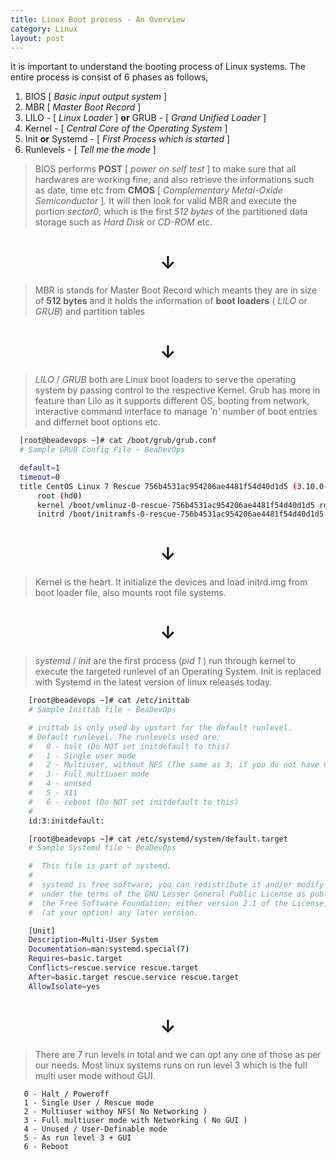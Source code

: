 ```yaml
---
title: Linux Boot process - An Overview
category: Linux
layout: post
---
```

It is important to understand the booting process of Linux systems. The entire process is consist of 6 phases as follows,
  1. BIOS [ *Basic input output system* ]
  2. MBR [ *Master Boot Record* ]
  3. LILO - [ *Linux Loader* ] **or** GRUB - [ *Grand Unified Loader* ]
  4. Kernel - [ *Central Core of the Operating System* ]
  5. Init **or** Systemd - [ *First Process which is started* ]
  6. Runlevels - [ *Tell me the mode* ]

  > BIOS performs **POST** [ *power on self test* ] to make sure that all hardwares are working fine, and also retrieve the informations such as date, time etc from **CMOS** [ *Complementary Metal-Oxide Semiconductor* ]. It will then look for valid MBR and execute the portion *sector0*, which is the first *512 bytes* of the partitioned data storage such as *Hard Disk* or *CD-ROM* etc.

  <center><h1>&darr;</h1></center>

  > MBR is stands for Master Boot Record which meants they are in size of **512 bytes** and it holds the information of **boot loaders** ( *LILO* or *GRUB*) and partition tables

  <center><h1>&darr;</h1></center>

  > *LILO* / *GRUB* both are Linux boot loaders to serve the operating system by passing control to the respective Kernel. Grub has more in feature than Lilo as it supports different OS, booting from network, interactive command interface to manage *'n'* number of boot entries and differnet boot options etc.

  ```bash
    [root@beadevops ~]# cat /boot/grub/grub.conf
    # Sample GRUB Config File ~ BeaDevOps

    default=1
    timeout=0
    title CentOS Linux 7 Rescue 756b4531ac954206ae4481f54d40d1d5 (3.10.0-693.17.1.el7.x86_64)
        root (hd0)
        kernel /boot/vmlinuz-0-rescue-756b4531ac954206ae4481f54d40d1d5 ro root=UUID=e64899eb-665e-41a9-b7da-ed5781a8b3aa console=hvc0 LANG=en_US.UTF-8
        initrd /boot/initramfs-0-rescue-756b4531ac954206ae4481f54d40d1d5.img
  ``` 

  <center><h1>&darr;</h1></center>

  > Kernel is the heart. It initialize the devices and load initrd.img from boot loader file, also mounts root file systems.

  <center><h1>&darr;</h1></center>

  > *systemd* / *init* are the first process (*pid 1* ) run through kernel to execute the targeted runlevel of an Operating System. Init is replaced with Systemd in the latest version of linux releases today. 

  ```bash
      [root@beadevops ~]# cat /etc/inittab
      # Sample Inittab file ~ BeaDevOps

      # inittab is only used by upstart for the default runlevel.
      # Default runlevel. The runlevels used are:
      #   0 - halt (Do NOT set initdefault to this)
      #   1 - Single user mode
      #   2 - Multiuser, without NFS (The same as 3, if you do not have networking)
      #   3 - Full multiuser mode
      #   4 - unused
      #   5 - X11
      #   6 - reboot (Do NOT set initdefault to this)
      #
      id:3:initdefault:
  ```

  ```bash
      [root@beadevops ~]# cat /etc/systemd/system/default.target
      # Sample Systemd file ~ BeaDevOps

      #  This file is part of systemd.
      #
      #  systemd is free software; you can redistribute it and/or modify it
      #  under the terms of the GNU Lesser General Public License as published by
      #  the Free Software Foundation; either version 2.1 of the License, or
      #  (at your option) any later version.

      [Unit]
      Description=Multi-User System
      Documentation=man:systemd.special(7)
      Requires=basic.target
      Conflicts=rescue.service rescue.target
      After=basic.target rescue.service rescue.target
      AllowIsolate=yes
  ```
  <center><h1>&darr;</h1></center>

  > There are 7 run levels in total and we can opt any one of those as per our needs. Most linux systems runs on run level 3 which is the full multi user mode without GUI. 

  ```text
     0 - Halt / Poweroff
     1 - Single User / Rescue mode
     2 - Multiuser withoy NFS( No Networking )
     3 - Full multiuser mode with Networking ( No GUI )
     4 - Unused / User-Definable mode
     5 - As run level 3 + GUI
     6 - Reboot
  ```
